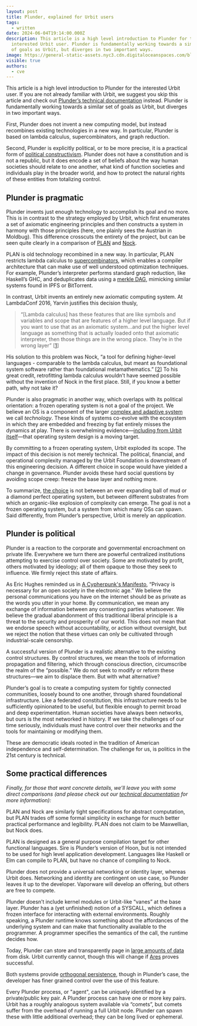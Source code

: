```yaml
---
layout: post
title: Plunder, explained for Urbit users
tags:
  - written
date: 2024-06-04T19:14:00.000Z
description: This article is a high level introduction to Plunder for the
  interested Urbit user. Plunder is fundamentally working towards a similar set
  of goals as Urbit, but diverges in two important ways.
image: https://general-static-assets.nyc3.cdn.digitaloceanspaces.com/blog-images/radial-sun.png
visible: true
authors:
  - cve
---
```

This article is a high level introduction to Plunder for the interested Urbit user. If you are not already familiar with Urbit, we suggest you skip this article and check out [Plunder’s technical documentation](https://vaporware.gitbook.io/vaporware) instead. Plunder is fundamentally working towards a similar set of goals as Urbit, but diverges in two important ways. 

First, Plunder does not invent a new computing model, but instead recombines existing technologies in a new way. In particular, Plunder is based on lambda calculus, supercombinators, and graph reduction.

Second, Plunder is explicitly political, or to be more precise, it is a practical form of [political constructivism](https://iep.utm.edu/political-constructivism/). Plunder does not have a constitution and is not a republic, but it does encode a set of beliefs about the way human societies should relate to one another, what kind of function societies and individuals play in the broader world, and how to protect the natural rights of these entities from totalizing control.

## Plunder is pragmatic

Plunder invents just enough technology to accomplish its goal and no more. This is in contrast to the strategy employed by Urbit, which first enumerates a set of axiomatic engineering principles and then constructs a system in harmony with those principles (here, one plainly sees the Austrian in Moldbug). This difference crosscuts the entirety of the project, but can be seen quite clearly in a comparison of [PLAN](https://vaporware.gitbook.io/vaporware/plan/definition) and [Nock](https://developers.urbit.org/reference/nock/definition). 

PLAN is old technology recombined in a new way. In particular, PLAN restricts lambda calculus to [supercombinators](https://harryrschwartz.com/2017/07/26/lifting-lambdas-into-supercombinators), which enables a compiler architecture that can make use of well understood optimization techniques. For example, Plunder’s interpreter performs standard graph reduction, like Haskell’s GHC, and deduplicates data using a [merkle DAG](https://docs.ipfs.tech/concepts/merkle-dag/), mimicking similar systems found in IPFS or BitTorrent.

In contrast, Urbit invents an entirely new axiomatic computing system. At LambdaConf 2016, Yarvin justifies this decision thusly, 

> “\[Lambda calculus] has these features that are like symbols and variables and scope that are features of a higher level language. But if you want to use that as an axiomatic system…and put the higher level language as something that is actually loaded onto that axiomatic interpreter, then those things are in the wrong place. They’re in the wrong layer” [[1](https://www.youtube.com/watch?t=742&v=ztg3OQHPJ4s&feature=youtu.be)][](https://youtu.be/ztg3OQHPJ4s?t=742)

His solution to this problem was Nock, “a tool for defining higher-level languages - comparable to the lambda calculus, but meant as foundational system software rather than foundational metamathematics.” [[2](https://moronlab.blogspot.com/2010/01/nock-maxwells-equations-of-software.html)] To his great credit, retrofitting lambda calculus wouldn’t have seemed possible without the invention of Nock in the first place. Still, if you know a better path, why not take it?[](https://moronlab.blogspot.com/2010/01/nock-maxwells-equations-of-software.html)

Plunder is also pragmatic in another way, which overlaps with its political orientation: a frozen operating system is not a goal of the project. We believe an OS is a component of the larger [complex and adaptive system](http://pespmc1.vub.ac.be/CAS.html) we call *technology*. These kinds of systems co-evolve with the ecosystem in which they are embedded and freezing by fiat entirely misses the dynamics at play. There is overwhelming evidence—[including from Urbit itself](https://github.com/urbit/UIPs)—that operating system design is a moving target.

By committing to a frozen operating system, Urbit exploded its scope. The impact of this decision is not merely technical. The political, financial, and operational complexity managed by the Urbit Foundation is downstream of this engineering decision. A different choice in scope would have yielded a change in governance. Plunder avoids these hard social questions by avoiding scope creep: freeze the base layer and nothing more.

To summarize, [the choice](https://moronlab.blogspot.com/2010/01/urbit-functional-programming-from.html) is not between an ever expanding ball of mud or a diamond perfect operating system, but between different substrates from which an organic-like explosion of complexity can emerge. The goal is not a frozen operating system, but a system from which many OSs can spawn. Said differently, from Plunder’s perspective, Urbit is merely an *application*.

## Plunder is political

Plunder is a reaction to the corporate and governmental encroachment on private life. Everywhere we turn there are powerful centralized institutions attempting to exercise control over society. Some are motivated by profit, others motivated by ideology; all of them opaque to those they seek to influence. We firmly reject this state of affairs.

As Eric Hughes reminded us in [A Cypherpunk's Manifesto](https://www.activism.net/cypherpunk/manifesto.html), “Privacy is necessary for an open society in the electronic age.” We believe the personal communications you have on the internet should be as private as the words you utter in your home. By communication, we mean any exchange of information between any consenting parties whatsoever. We believe the gradual abandonment of this traditional liberal principle is a threat to the security and prosperity of our world. This does not mean that we endorse speech without accountability, or action without oversight, but we reject the notion that these virtues can only be cultivated through industrial-scale censorship.

A successful version of Plunder is a realistic alternative to the existing control structures. By control structures, we mean the tools of information propagation and filtering, which through conscious direction, circumscribe the realm of the “possible.” We do not seek to modify or reform these structures—we aim to displace them. But with what alternative? 

Plunder’s goal is to create a computing system for tightly connected communities, loosely bound to one another, through shared foundational infrastructure. Like a federated constitution, this infrastructure needs to be sufficiently opinionated to be useful, but flexible enough to permit broad and deep experimentation. Human societies have always been networks, but ours is the most networked in history. If we take the challenges of our time seriously, individuals must have control over their networks and the tools for maintaining or modifying them.

These are democratic ideals rooted in the tradition of American independence and self-determination. The challenge for us, is politics in the 21st century is technical.

## Some practical differences

*Finally, for those that want concrete details, we’ll leave you with some direct comparisons (and please check out our [technical documentation](https://vaporware.gitbook.io/vaporware) for more information):*

PLAN and Nock are similarly tight specifications for abstract computation, but PLAN trades off some formal simplicity in exchange for much better practical performance and legibility. PLAN does not claim to be Maxwellian, but Nock does. 

PLAN is designed as a general purpose compilation target for other functional languages. Sire is Plunder’s version of Hoon, but is not intended to be used for high level application development. Languages like Haskell or Elm can compile to PLAN, but have no chance of compiling to Nock.

Plunder does not provide a universal networking or identity layer, whereas Urbit does. Networking and identity are contingent on use case, so Plunder leaves it up to the developer. Vaporware will develop an offering, but others are free to compete.

Plunder doesn’t include kernel modules or Urbit-like “vanes” at the base layer. Plunder has a (yet unfinished) notion of a SYSCALL, which defines a frozen interface for interacting with external environments. Roughly speaking, a Plunder runtime knows something about the affordances of the underlying system and can make that functionality available to the programmer. A programmer specifies the semantics of the call, the runtime decides how.

Today, Plunder can store and transparently page in [large amounts of data](https://x.com/satisfiesvalues/status/1704549399643164803) from disk. Urbit currently cannot, though this will change if [Ares](https://github.com/urbit/ares) proves successful. 

Both systems provide [orthogonal persistence](https://medium.com/dfinity/ic-internals-orthogonal-persistence-9e0c094aac1a), though in Plunder’s case, the developer has finer grained control over the use of this feature.

Every Plunder process, or "agent", can be uniquely identified by a private/public key pair. A Plunder process can have one or more key pairs. Urbit has a roughly analogous system available via “comets”, but comets suffer from the overhead of running a full Urbit node. Plunder can spawn these with little additional overhead; they can be long lived or ephemeral.
